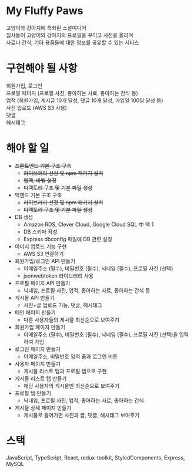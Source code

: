 # My Fluffy Paws
고양이와 강아지에 특화된 소셜미디어  
집사들이 고양이와 강아지의 프로필을 꾸미고 사진을 올리며  
사료나 간식, 기타 용품들에 대한 정보를 공유할 수 있는 서비스  
  
# 구현해야 될 사항
회원가입, 로그인  
프로필 페이지 (프로필 사진, 좋아하는 사료, 좋아하는 간식 등)  
업적 (회원가입, 게시글 10개 달성, 댓글 10개 달성, 가입일 100일 달성 등)  
사진 업로드 (AWS S3 사용)  
댓글  
해시태그  

# 해야 할 일
- ~~프론트엔드 기본 구조 구축~~
  - ~~라이브러리 선정 및 npm 패키지 설치~~
  - ~~웹팩, 바벨 설정~~
  - ~~디렉토리 구조 및 기본 파일 생성~~
- 백엔드 기본 구조 구축
  - ~~라이브러리 선정 및 npm 패키지 설치~~
  - ~~디렉토리 구조 및 기본 파일 생성~~
- DB 생성
  - Amazon RDS, Clever Cloud, Google Cloud SQL 中 택 1
  - DB 스키마 작성
  - Express dbconfig 파일에 DB 관련 설정
- 이미지 업로드 기능 구현
  - AWS S3 연결하기
- 회원가입/로그인 API 만들기
  - 이메일주소 (필수), 비밀번호 (필수), 닉네임 (필수), 프로필 사진 (선택)
  - jsonwebtoken 라이브러리 사용
- 프로필 페이지 API 만들기
  - 닉네임, 프로필 사진, 업적, 좋아하는 사료, 좋아하는 간식 등
- 게시물 API 만들기
  - 사진+글 업로드 기능, 댓글, 해시태그 
- 메인 페이지 만들기
  - 다른 사용자들의 게시물 최신순으로 보여주기
- 회원가입 페이지 만들기
  - 이메일주소 (필수), 비밀번호 (필수), 닉네임 (필수), 프로필 사진 (선택)을 입력하여 가입
- 로그인 페이지 만들기
  - 이메일주소, 비밀번호 입력 폼과 로그인 버튼
- 사용자 페이지 만들기
  - 게시물 리스트 탭과 프로필 탭으로 구현
- 게시물 리스트 탭 만들기
  - 해당 사용자의 게시물만 최신순으로 보여주기
- 프로필 탭 만들기
  - 닉네임, 프로필 사진, 업적, 좋아하는 사료, 좋아하는 간식
- 게시물 상세 페이지 만들기
  - 게시물로 들어가면 사진과 글, 댓글, 해시태그 보여주기
    
# 스택
JavaScript, TypeScript, React, redux-toolkit, StyledComponents, Express, MySQL
